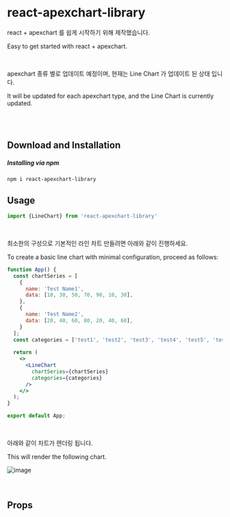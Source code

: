 # react-apexchart-library

react + apexchart 를 쉽게 시작하기 위해 제작했습니다.

Easy to get started with react + apexchart.

<br>

apexchart 종류 별로 업데이트 예정이며, 현재는 Line Chart 가 업데이트 된 상태 입니다.

It will be updated for each apexchart type, and the Line Chart is currently updated.

<br>
<br>

## Download and Installation

##### Installing via npm

```
npm i react-apexchart-library
```

## Usage

```jsx
import {LineChart} from 'react-apexchart-library'
```


<br>


최소한의 구성으로 기본적인 라인 차트 만들려면 아래와 같이 진행하세요. 

To create a basic line chart with minimal configuration, proceed as follows:

```jsx
function App() {
  const chartSeries = [
    {
      name: 'Test Name1',
      data: [10, 30, 50, 70, 90, 10, 30],
    },
    {
      name: 'Test Name2',
      data: [20, 40, 60, 80, 20, 40, 60],
    }
  ];
  const categories = ['test1', 'test2', 'test3', 'test4', 'test5', 'test6', 'test7'];
  
  return (
    <>
      <LineChart
        chartSeries={chartSeries}
        categories={categories}
      />
    </>
  );
}

export default App;
```

<br>


아래와 같이 차트가 렌더링 됩니다.

This will render the following chart.

![image](https://user-images.githubusercontent.com/59306143/175777172-2c8a87ad-78e0-4bca-a5a7-3dabeadfef0e.png)

<br>

## Props
